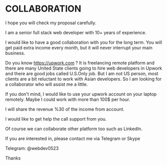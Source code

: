 # COLLABORATION

I hope you will check my proposal carefully.

I am a senior full stack web developer with 10+ years of experience.

I would like to have a good collaboration with you for the long term. You will get paid extra income every month, but it will never interrupt your main business. 

Do you know https://upwork.com ? It is freelancing remote platform and there are many United State clients going to hire web developers in Upwork and there are good jobs called U.S.Only job. But I am not US person, most clients are a bit reluctant to work with Asian developers. So I am looking for a collaborator who will assist me a little. 

If you don't mind, I would like to use your upwork account on your laptop remotely. Maybe I could work with more than 100$ per hour.

I will share the revenue %30 of the income from account. 

I would like to get help the call support from you.

Of course we can collaborate other platform too such as LinkedIn.

If you are interested in, please contact me via Telegram or Skype

Telegram: @webdev0523

Thanks
